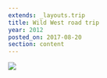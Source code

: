 ```yaml
---
extends: _layouts.trip
title: Wild West road trip
year: 2012
posted_on: 2017-08-20
section: content
---
```


![](/media/trips/2012-wild-west/day7_034.jpg)
